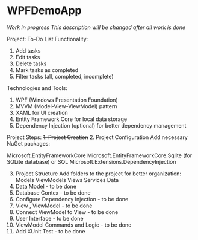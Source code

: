 # WPFDemoApp
*Work in progress*
*This description will be changed after all work is done*

Project: To-Do List
Functionality:
1) Add tasks
2) Edit tasks
3) Delete tasks
4) Mark tasks as completed
5) Filter tasks (all, completed, incomplete)
   
Technologies and Tools:
1) WPF (Windows Presentation Foundation)
2) MVVM (Model-View-ViewModel) pattern
3) XAML for UI creation
4) Entity Framework Core for local data storage
5) Dependency Injection (optional) for better dependency management

Project Steps:
~~1. Project Creation~~
2. Project Configuration
Add necessary NuGet packages:

Microsoft.EntityFrameworkCore
Microsoft.EntityFrameworkCore.Sqlite (for SQLite database) or SQL
Microsoft.Extensions.DependencyInjection

3. Project Structure
Add folders to the project for better organization:
Models
ViewModels
Views
Services
Data
4. Data Model - to be done
5. Database Contex - to be done
6. Configure Dependency Injection - to be done
7. View , ViewModel - to be done
8. Connect ViewModel to View - to be done
9.  User Interface - to be done
10.  ViewModel Commands and Logic - to be done
11.  Add XUnit Test - to be done
